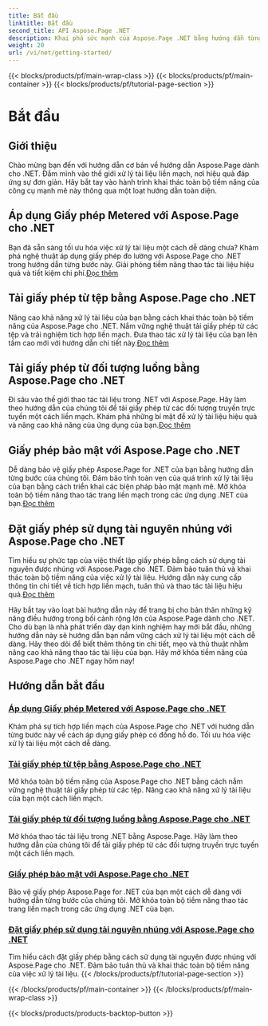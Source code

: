 ```yaml
---
title: Bắt đầu
linktitle: Bắt đầu
second_title: API Aspose.Page .NET
description: Khai phá sức mạnh của Aspose.Page .NET bằng hướng dẫn từng bước. Áp dụng giấy phép được đo lường, tải từ tệp hoặc luồng, giấy phép bảo mật, v.v.
weight: 20
url: /vi/net/getting-started/
---
```


{{< blocks/products/pf/main-wrap-class >}}
{{< blocks/products/pf/main-container >}}
{{< blocks/products/pf/tutorial-page-section >}}

# Bắt đầu

## Giới thiệu

Chào mừng bạn đến với hướng dẫn cơ bản về hướng dẫn Aspose.Page dành cho .NET. Đắm mình vào thế giới xử lý tài liệu liền mạch, nơi hiệu quả đáp ứng sự đơn giản. Hãy bắt tay vào hành trình khai thác toàn bộ tiềm năng của công cụ mạnh mẽ này thông qua một loạt hướng dẫn toàn diện.

## Áp dụng Giấy phép Metered với Aspose.Page cho .NET
 Bạn đã sẵn sàng tối ưu hóa việc xử lý tài liệu một cách dễ dàng chưa? Khám phá nghệ thuật áp dụng giấy phép đo lường với Aspose.Page cho .NET trong hướng dẫn từng bước này. Giải phóng tiềm năng thao tác tài liệu hiệu quả và tiết kiệm chi phí.[Đọc thêm](./apply-metered-license/)

## Tải giấy phép từ tệp bằng Aspose.Page cho .NET
Nâng cao khả năng xử lý tài liệu của bạn bằng cách khai thác toàn bộ tiềm năng của Aspose.Page cho .NET. Nắm vững nghệ thuật tải giấy phép từ các tệp và trải nghiệm tích hợp liền mạch. Đưa thao tác xử lý tài liệu của bạn lên tầm cao mới với hướng dẫn chi tiết này.[Đọc thêm](./load-license-from-file/)

## Tải giấy phép từ đối tượng luồng bằng Aspose.Page cho .NET
 Đi sâu vào thế giới thao tác tài liệu trong .NET với Aspose.Page. Hãy làm theo hướng dẫn của chúng tôi để tải giấy phép từ các đối tượng truyền trực tuyến một cách liền mạch. Khám phá những bí mật để xử lý tài liệu hiệu quả và nâng cao khả năng của ứng dụng của bạn.[Đọc thêm](./load-license-from-stream-object/)

## Giấy phép bảo mật với Aspose.Page cho .NET
 Dễ dàng bảo vệ giấy phép Aspose.Page for .NET của bạn bằng hướng dẫn từng bước của chúng tôi. Đảm bảo tính toàn vẹn của quá trình xử lý tài liệu của bạn bằng cách triển khai các biện pháp bảo mật mạnh mẽ. Mở khóa toàn bộ tiềm năng thao tác trang liền mạch trong các ứng dụng .NET của bạn.[Đọc thêm](./secure-license/)

## Đặt giấy phép sử dụng tài nguyên nhúng với Aspose.Page cho .NET
Tìm hiểu sự phức tạp của việc thiết lập giấy phép bằng cách sử dụng tài nguyên được nhúng với Aspose.Page cho .NET. Đảm bảo tuân thủ và khai thác toàn bộ tiềm năng của việc xử lý tài liệu. Hướng dẫn này cung cấp thông tin chi tiết về tích hợp liền mạch, tuân thủ và thao tác tài liệu hiệu quả.[Đọc thêm](./set-license-using-embedded-resource/)

Hãy bắt tay vào loạt bài hướng dẫn này để trang bị cho bản thân những kỹ năng điều hướng trong bối cảnh rộng lớn của Aspose.Page dành cho .NET. Cho dù bạn là nhà phát triển dày dạn kinh nghiệm hay mới bắt đầu, những hướng dẫn này sẽ hướng dẫn bạn nắm vững cách xử lý tài liệu một cách dễ dàng. Hãy theo dõi để biết thêm thông tin chi tiết, mẹo và thủ thuật nhằm nâng cao khả năng thao tác tài liệu của bạn. Hãy mở khóa tiềm năng của Aspose.Page cho .NET ngay hôm nay!
## Hướng dẫn bắt đầu
### [Áp dụng Giấy phép Metered với Aspose.Page cho .NET](./apply-metered-license/)
Khám phá sự tích hợp liền mạch của Aspose.Page cho .NET với hướng dẫn từng bước này về cách áp dụng giấy phép có đồng hồ đo. Tối ưu hóa việc xử lý tài liệu một cách dễ dàng.
### [Tải giấy phép từ tệp bằng Aspose.Page cho .NET](./load-license-from-file/)
Mở khóa toàn bộ tiềm năng của Aspose.Page cho .NET bằng cách nắm vững nghệ thuật tải giấy phép từ các tệp. Nâng cao khả năng xử lý tài liệu của bạn một cách liền mạch.
### [Tải giấy phép từ đối tượng luồng bằng Aspose.Page cho .NET](./load-license-from-stream-object/)
Mở khóa thao tác tài liệu trong .NET bằng Aspose.Page. Hãy làm theo hướng dẫn của chúng tôi để tải giấy phép từ các đối tượng truyền trực tuyến một cách liền mạch.
### [Giấy phép bảo mật với Aspose.Page cho .NET](./secure-license/)
Bảo vệ giấy phép Aspose.Page for .NET của bạn một cách dễ dàng với hướng dẫn từng bước của chúng tôi. Mở khóa toàn bộ tiềm năng thao tác trang liền mạch trong các ứng dụng .NET của bạn.
### [Đặt giấy phép sử dụng tài nguyên nhúng với Aspose.Page cho .NET](./set-license-using-embedded-resource/)
Tìm hiểu cách đặt giấy phép bằng cách sử dụng tài nguyên được nhúng với Aspose.Page cho .NET. Đảm bảo tuân thủ và khai thác toàn bộ tiềm năng của việc xử lý tài liệu.
{{< /blocks/products/pf/tutorial-page-section >}}

{{< /blocks/products/pf/main-container >}}
{{< /blocks/products/pf/main-wrap-class >}}

{{< blocks/products/products-backtop-button >}}
